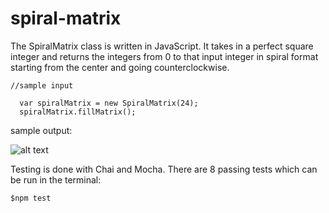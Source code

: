 # spiral-matrix

The SpiralMatrix class is written in JavaScript. It takes in a perfect square integer and returns the integers from 0 to that input integer in spiral format starting from the center and going counterclockwise. 

```
//sample input 

  var spiralMatrix = new SpiralMatrix(24);
  spiralMatrix.fillMatrix();

```

sample output: 

![alt text](https://user-images.githubusercontent.com/14364118/30558873-0a2e8128-9c70-11e7-815e-9a6ab040fe6a.jpg "spiral")



Testing is done with Chai and Mocha. There are 8 passing tests which can be run in the terminal:

```
$npm test
```
